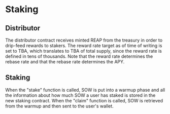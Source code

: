 # Staking

## Distributor

The distributor contract receives minted REAP from the treasury in order to drip-feed rewards to stakers. The reward rate target as of time of writing is set to TBA, which translates to TBA of total supply, since the reward rate is defined in tens of thousands. Note that the reward rate determines the rebase rate and that the rebase rate determines the APY.

## Staking

When the "stake" function is called, SOW is put into a warmup phase and all the information about how much SOW a user has staked is stored in the new staking contract. When the "claim" function is called, SOW is retrieved from the warmup and then sent to the user's wallet.
